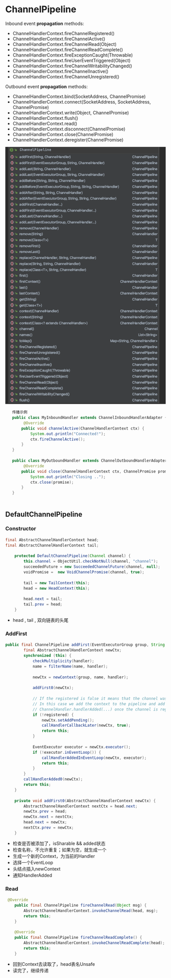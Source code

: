 # ChannelPipeline

Inbound event **propagation** methods: 

* ChannelHandlerContext.fireChannelRegistered\(\) 
* ChannelHandlerContext.fireChannelActive\(\) 
* ChannelHandlerContext.fireChannelRead\(Object\) 
* ChannelHandlerContext.fireChannelReadComplete\(\) 
* ChannelHandlerContext.fireExceptionCaught\(Throwable\) 
* ChannelHandlerContext.fireUserEventTriggered\(Object\) 
* ChannelHandlerContext.fireChannelWritabilityChanged\(\) 
* ChannelHandlerContext.fireChannelInactive\(\) 
* ChannelHandlerContext.fireChannelUnregistered\(\) 

Outbound event **propagation** methods: 

* ChannelHandlerContext.bind\(SocketAddress, ChannelPromise\) 
* ChannelHandlerContext.connect\(SocketAddress, SocketAddress, ChannelPromise\) 
* ChannelHandlerContext.write\(Object, ChannelPromise\) 
* ChannelHandlerContext.flush\(\) 
* ChannelHandlerContext.read\(\) 
* ChannelHandlerContext.disconnect\(ChannelPromise\) 
* ChannelHandlerContext.close\(ChannelPromise\) 
* ChannelHandlerContext.deregister\(ChannelPromise\)

![](../../.gitbook/assets/image%20%2819%29.png)

```java
   传播示例
   public class MyInboundHandler extends ChannelInboundHandlerAdapter {
        @Override
       public void channelActive(ChannelHandlerContext ctx) {
           System.out.println("Connected!");
           ctx.fireChannelActive();
       }
   }
  
   public class MyOutboundHandler extends ChannelOutboundHandlerAdapter {
        @Override
       public void close(ChannelHandlerContext ctx, ChannelPromise promise) {
           System.out.println("Closing ..");
           ctx.close(promise);
       }
   }
   
```

## DefaultChannelPipeline

### Constructor

```java
final AbstractChannelHandlerContext head;
final AbstractChannelHandlerContext tail;

    protected DefaultChannelPipeline(Channel channel) {
        this.channel = ObjectUtil.checkNotNull(channel, "channel");
        succeededFuture = new SucceededChannelFuture(channel, null);
        voidPromise =  new VoidChannelPromise(channel, true);

        tail = new TailContext(this);
        head = new HeadContext(this);

        head.next = tail;
        tail.prev = head;
    }
```

* head , tail ,  双向链表的头尾

### AddFirst

```java
public final ChannelPipeline addFirst(EventExecutorGroup group, String name, ChannelHandler handler) {
        final AbstractChannelHandlerContext newCtx;
        synchronized (this) {
            checkMultiplicity(handler);
            name = filterName(name, handler);

            newCtx = newContext(group, name, handler);

            addFirst0(newCtx);

            // If the registered is false it means that the channel was not registered on an eventLoop yet.
            // In this case we add the context to the pipeline and add a task that will call
            // ChannelHandler.handlerAdded(...) once the channel is registered.
            if (!registered) {
                newCtx.setAddPending();
                callHandlerCallbackLater(newCtx, true);
                return this;
            }

            EventExecutor executor = newCtx.executor();
            if (!executor.inEventLoop()) {
                callHandlerAddedInEventLoop(newCtx, executor);
                return this;
            }
        }
        callHandlerAdded0(newCtx);
        return this;
    }

    private void addFirst0(AbstractChannelHandlerContext newCtx) {
        AbstractChannelHandlerContext nextCtx = head.next;
        newCtx.prev = head;
        newCtx.next = nextCtx;
        head.next = newCtx;
        nextCtx.prev = newCtx;
    }
```

* 检查是否被添加了，isSharable && added状态
* 检查名称，不允许重复；如果为空，就生成一个
* 生成一个新的Context，为当前的Handler
* 选择一个EventLoop
* 头结点插入newContext
* 通知HandlerAdded

### Read

```java
 @Override
    public final ChannelPipeline fireChannelRead(Object msg) {
        AbstractChannelHandlerContext.invokeChannelRead(head, msg);
        return this;
    }

    @Override
    public final ChannelPipeline fireChannelReadComplete() {
        AbstractChannelHandlerContext.invokeChannelReadComplete(head);
        return this;
    }
```

* 回到Context去读取了，head表名Unsafe
* 读完了，继续传递



